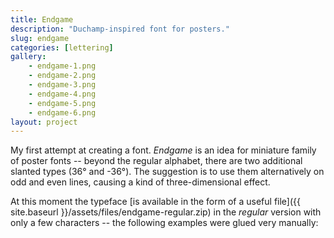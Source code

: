 ```yaml
---
title: Endgame
description: "Duchamp-inspired font for posters."
slug: endgame
categories: [lettering]
gallery:
    - endgame-1.png
    - endgame-2.png
    - endgame-3.png
    - endgame-4.png
    - endgame-5.png
    - endgame-6.png
layout: project
---
```


My first attempt at creating a font. _Endgame_ is an idea for miniature family of poster fonts -- beyond the regular alphabet, there are two additional slanted types (36° and -36°). The suggestion is to use them alternatively on odd and even lines, causing a kind of three-dimensional effect.

At this moment the typeface [is available in the form of a useful file]({{ site.baseurl }}/assets/files/endgame-regular.zip) in the *regular* version with only a few characters -- the following examples were glued very manually:
